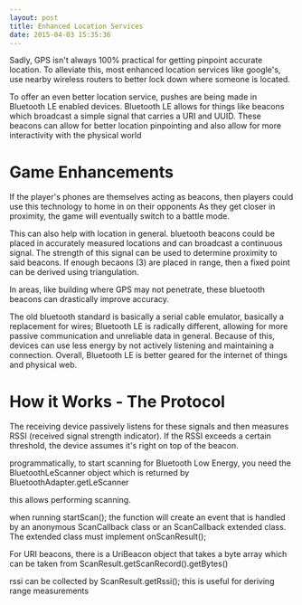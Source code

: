 ```yaml
---
layout: post
title: Enhanced Location Services
date: 2015-04-03 15:35:36
---
```


Sadly, GPS isn't always 100% practical for getting pinpoint accurate location.
To alleviate this, most enhanced location services like google's, use nearby wireless routers to better lock down where someone is located.

To offer an even better location service, pushes are being made in Bluetooth LE enabled devices.
Bluetooth LE allows for things like beacons which broadcast a simple signal that carries a URI and UUID.
These beacons can allow for better location pinpointing and also allow for more interactivity with the physical world

Game Enhancements
==================

If the player's phones are themselves acting as beacons, then players could use this technology to home in on their opponents
As they get closer in proximity, the game will eventually switch to a battle mode.

This can also help with location in general.
bluetooth beacons could be placed in accurately measured locations and can broadcast a continuous signal.
The strength of this signal can be used to determine proximity to said beacons.
If enough becaons (3) are placed in range, then a fixed point can be derived using triangulation.

In areas, like building where GPS may not penetrate, these bluetooth beacons can drastically improve accuracy.

The old bluetooth standard is basically a serial cable emulator, basically a replacement for wires;
Bluetooth LE is radically different, allowing for more passive communication and unreliable data in general.
Because of this, devices can use less energy by not actively listening and maintaining a connection.
Overall, Bluetooth LE is better geared for the internet of things and physical web.

How it Works - The Protocol
===========================

The receiving device passively listens for these signals and then measures RSSI (received signal strength indicator).
If the RSSI exceeds a certain threshold, the device assumes it's right on top of the beacon. 

programmatically, to start scanning for Bluetooth Low Energy, you need the BluetoothLeScanner object which is returned by BluetoothAdapter.getLeScanner

this allows performing scanning.

when running startScan(); the function will create an event that is handled by an anonymous ScanCallback class or an ScanCallback extended class.
The extended class must implement onScanResult();

For URI beacons, there is a UriBeacon object that takes a byte array which can be taken from ScanResult.getScanRecord().getBytes()

rssi can be collected by ScanResult.getRssi(); this is useful for deriving range measurements
